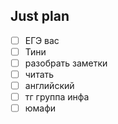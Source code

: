 ## Just plan
- [ ] ЕГЭ вас
- [ ] Тини
- [ ] разобрать заметки 
- [ ] читать
- [ ] английский 
- [ ] тг группа инфа
- [ ] юмафи
